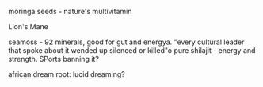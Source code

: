 

moringa seeds - nature's multivitamin

Lion's Mane

seamoss - 92 minerals, good for gut and energya. "every cultural leader that spoke about it wended up silenced or killed"o
pure shilajit - energy and strength. SPorts banning it? 


african dream root:  lucid dreaming? 




